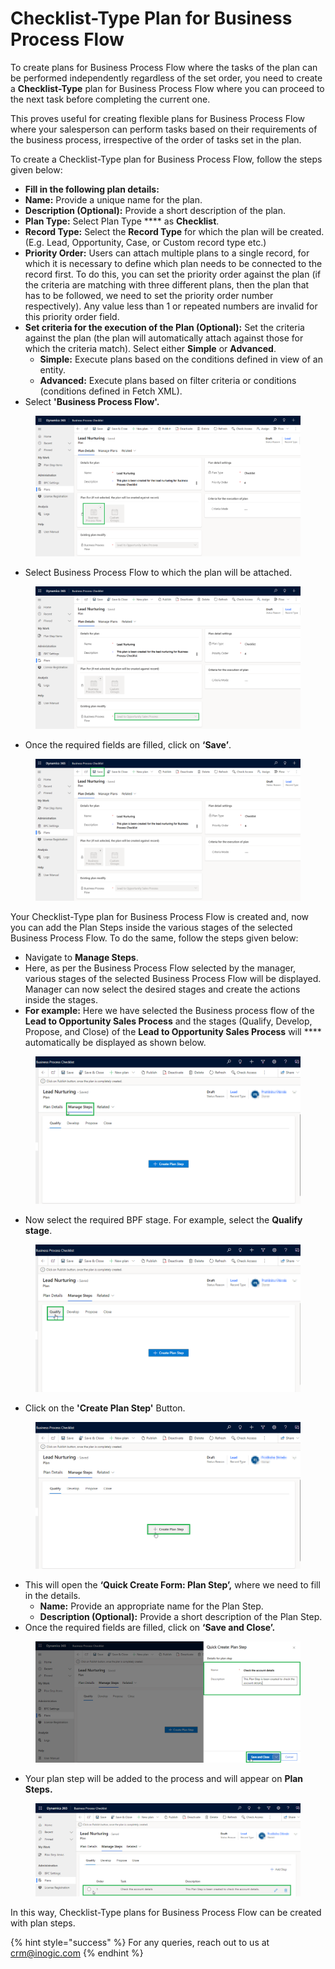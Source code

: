# Checklist-Type Plan for Business Process Flow

To create plans for Business Process Flow where the tasks of the plan can be performed independently regardless of the set order, you need to create a **Checklist-Type** plan for Business Process Flow where you can proceed to the next task before completing the current one.

This proves useful for creating flexible plans for Business Process Flow where your salesperson can perform tasks based on their requirements of the business process, irrespective of the order of tasks set in the plan.

To create a Checklist-Type plan for Business Process Flow, follow the steps given below:&#x20;

* **Fill in the following plan details:**&#x20;
* **Name:** Provide a unique name for the plan.
* **Description (Optional):** Provide a short description of the plan.
* **Plan Type:** Select Plan Type **** as **Checklist**.
* **Record Type:** Select the **Record Type** for which the plan will be created. (E.g. Lead, Opportunity, Case, or Custom record type etc.)
* **Priority Order:** Users can attach multiple plans to a single record, for which it is necessary to define which plan needs to be connected to the record first. To do this, you can set the priority order against the plan (if the criteria are matching with three different plans, then the plan that has to be followed, we need to set the priority order number respectively). Any value less than 1 or repeated numbers are invalid for this priority order field.
* **Set criteria for the execution of the Plan (Optional):** Set the criteria against the plan (the plan will automatically attach against those for which the criteria match). Select either **Simple** or **Advanced**.
  * **Simple:** Execute plans based on the conditions defined in view of an entity.
  * **Advanced:** Execute plans based on filter criteria or conditions (conditions defined in Fetch XML).
* Select **'Business Process Flow'.**

<figure><img src="../../../../.gitbook/assets/BPF new 1.png" alt=""><figcaption></figcaption></figure>

* Select Business Process Flow to which the plan will be attached.

<figure><img src="../../../../.gitbook/assets/BPF new 2 (1).png" alt=""><figcaption></figcaption></figure>

* Once the required fields are filled, click on **‘Save’**.

<figure><img src="../../../../.gitbook/assets/BPF new 3 (1).png" alt=""><figcaption></figcaption></figure>

Your Checklist-Type plan for Business Process Flow is created and, now you can add the Plan Steps inside the various stages of the selected Business Process Flow. To do the same, follow the steps given below:

* Navigate to **Manage Steps**.
* Here, as per the Business Process Flow selected by the manager, various stages of the selected Business Process Flow will be displayed. Manager can now select the desired stages and create the actions inside the stages.&#x20;
* **For example:** Here we have selected the Business process flow of the **Lead to Opportunity Sales Process** and the stages (Qualify, Develop, Propose, and Close) of the **Lead to Opportunity Sales Process** will **** automatically be displayed as shown below. &#x20;

<figure><img src="../../../../.gitbook/assets/1 (2) (2).png" alt=""><figcaption></figcaption></figure>

* Now select the required BPF stage. For example, select the **Qualify stage**.

<figure><img src="../../../../.gitbook/assets/2 (2).png" alt=""><figcaption></figcaption></figure>

* Click on the **'Create Plan Step'** Button.

<figure><img src="../../../../.gitbook/assets/3 (8).png" alt=""><figcaption></figcaption></figure>

* This will open the **‘Quick Create Form: Plan Step’,** where we need to fill in the details.
  * **Name:** Provide an appropriate name for the Plan Step.
  * **Description (Optional):** Provide a short description of the Plan Step.
* Once the required fields are filled, click on **‘Save and Close’.**

<figure><img src="../../../../.gitbook/assets/4.png" alt=""><figcaption></figcaption></figure>

* Your plan step will be added to the process and will appear on **Plan Steps.**

<figure><img src="../../../../.gitbook/assets/5 (31).png" alt=""><figcaption></figcaption></figure>

In this way, Checklist-Type plans for Business Process Flow can be created with plan steps.

{% hint style="success" %}
For any queries, reach out to us at [crm@inogic.com](mailto:crm@inogic.com)
{% endhint %}
